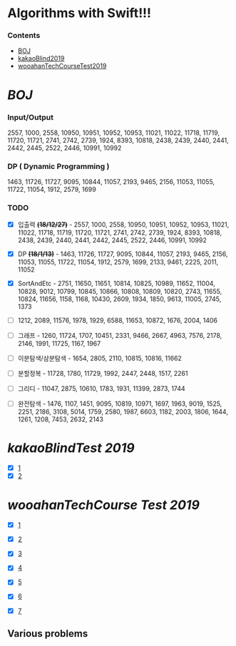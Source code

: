 # Algorithms with Swift!!!

### Contents

- [BOJ](#boj)
- [kakaoBlind2019](#kakaoblindtest-2019)
- [wooahanTechCourseTest2019](#wooahantechcourse-test-2019)


# _BOJ_

### Input/Output
2557, 1000, 2558, 10950, 10951, 10952, 10953, 11021, 11022, 11718, 11719, 11720, 11721, 2741, 2742, 2739, 1924, 8393, 10818, 2438, 2439, 2440, 2441, 2442, 2445, 2522, 2446, 10991, 10992

### DP ( Dynamic Programming )
1463, 11726, 11727, 9095, 10844, 11057, 2193, 9465, 2156, 11053, 11055, 11722, 11054, 1912, 2579, 1699

### TODO

- [x] 입출력 ~~**(18/12/27)**~~ - 2557, 1000, 2558, 10950, 10951, 10952, 10953, 11021, 11022, 11718, 11719, 11720, 11721, 2741, 2742, 2739, 1924, 8393, 10818, 2438, 2439, 2440, 2441, 2442, 2445, 2522, 2446, 10991, 10992 



- [x] DP ~~**(18/1/13)**~~ - 1463, 11726, 11727, 9095, 10844, 11057, 2193, 9465, 2156, 11053, 11055, 11722, 11054, 1912, 2579, 1699, 2133, 9461, 2225, 2011, 11052

- [x] SortAndEtc - 2751, 11650, 11651, 10814, 10825, 10989, 11652, 11004, 10828, 9012, 10799, 10845, 10866, 10808, 10809, 10820, 2743, 11655, 10824, 11656, 1158, 1168, 10430, 2609, 1934, 1850, 9613, 11005, 2745, 1373

- [ ] 1212, 2089, 11576, 1978, 1929, 6588, 11653, 10872, 1676, 2004, 1406 

- [ ] 그래프 - 1260, 11724, 1707, 10451, 2331, 9466, 2667, 4963, 7576, 2178, 2146, 1991, 11725, 1167, 1967

- [ ] 이분탐색/삼분탐색 - 1654, 2805, 2110, 10815, 10816, 11662

- [ ] 분할정복 - 11728, 1780, 11729, 1992, 2447, 2448, 1517, 2261

- [ ] 그리디 - 11047, 2875, 10610, 1783, 1931, 11399, 2873, 1744

- [ ] 완전탐색 - 1476, 1107, 1451, 9095, 10819, 10971, 1697, 1963, 9019, 1525, 2251, 2186, 3108, 5014, 1759, 2580, 1987, 6603, 1182, 2003, 1806, 1644, 1261, 1208, 7453, 2632, 2143


# _kakaoBlindTest 2019_
- [x] [1](kakaoBlind2019/kakao_blind_2019_1)
- [x] [2](kakaoBlind2019/kakaoBlind2019_2)

# _wooahanTechCourse Test 2019_
- [x] [1](woowahanTechCourseTest/woowahanTech1)
- [x] [2](woowahanTechCourseTest/woowahanTech2/)
- [x] [3](woowahanTechCourseTest/woowahanTech3/)
- [x] [4](woowahanTechCourseTest/woowahanTech4/)
- [x] [5](woowahanTechCourseTest/woowahanTech5/)
- [x] [6](woowahanTechCourseTest/woowahanTech6/)
- [x] [7](woowahanTechCourseTest/woowahanTech7/)


## Various problems
